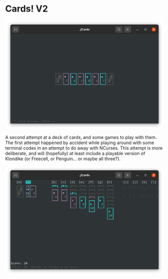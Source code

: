 # Cards! V2

![Title](Title.png)

A second attempt at a deck of cards, and some games to play with them. The first
attempt happened by accident while playing around with some terminal codes in an
attempt to do away with NCurses. This attempt is more deliberate, and will
(hopefully) at least include a playable version of Klondike (or Freecell, or
Penguin... or maybe all three?). 

![Gameplay](Gameplay.png)

